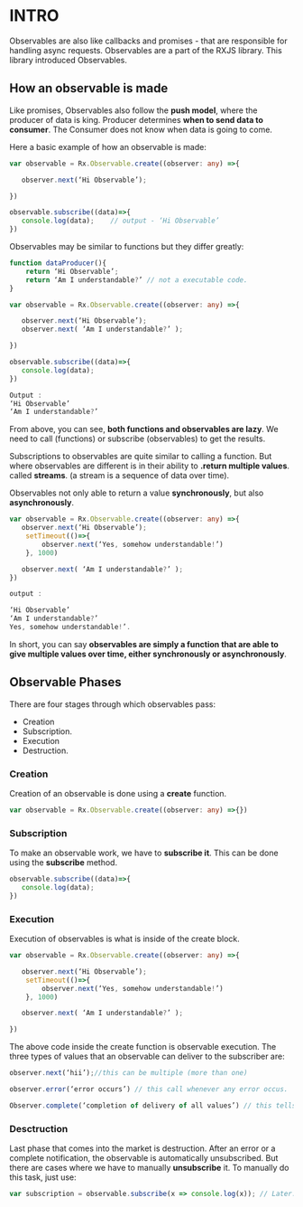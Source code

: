 # INTRO
Observables are also like callbacks and promises - that are responsible for handling async requests. Observables are a part of the RXJS library. This library introduced Observables.


## How an observable is made
Like promises, Observables also follow the **push model**, where the producer of data is king. Producer determines **when to send data to consumer**. The Consumer does not know when data is going to come.

Here a basic example of how an observable is made:

```typescript
var observable = Rx.Observable.create((observer: any) =>{

   observer.next(‘Hi Observable’);

})

observable.subscribe((data)=>{
   console.log(data);    // output - ‘Hi Observable’
})
```

Observables may be similar to functions but they differ greatly:

```typescript
function dataProducer(){
    return ‘Hi Observable’;
    return ‘Am I understandable?’ // not a executable code.
}

var observable = Rx.Observable.create((observer: any) =>{

   observer.next(‘Hi Observable’);
   observer.next( ‘Am I understandable?’ );

})

observable.subscribe((data)=>{
   console.log(data);    
})

Output :
‘Hi Observable’
‘Am I understandable?’ 
```

From above, you can see, **both functions and observables are lazy**. We need to call (functions) or subscribe (observables) to get the results.

Subscriptions to observables are quite similar to calling a function. But where observables are different is in their ability to **.return multiple values**. called **streams**. (a stream is a sequence of data over time).


Observables not only able to return a value **synchronously**, but also **asynchronously**.

```typescript
var observable = Rx.Observable.create((observer: any) =>{
   observer.next(‘Hi Observable’);
    setTimeout(()=>{
        observer.next(‘Yes, somehow understandable!’)
    }, 1000)   

   observer.next( ‘Am I understandable?’ );
})

output :

‘Hi Observable’
‘Am I understandable?’ 
Yes, somehow understandable!’.
```

In short, you can say **observables are simply a function that are able to give multiple values over time, either synchronously or asynchronously**.


## Observable Phases
There are four stages through which observables pass:

* Creation
* Subscription.
* Execution
* Destruction.

### Creation
Creation of an observable is done using a **create** function.

```typescript
var observable = Rx.Observable.create((observer: any) =>{})
```

### Subscription
To make an observable work, we have to **subscribe it**. This can be done using the **subscribe** method.

```typescript
observable.subscribe((data)=>{
   console.log(data);    
})
```

### Execution
Execution of observables is what is inside of the create block.

```typescript
var observable = Rx.Observable.create((observer: any) =>{

   observer.next(‘Hi Observable’);        
    setTimeout(()=>{
        observer.next(‘Yes, somehow understandable!’)
    }, 1000)   

   observer.next( ‘Am I understandable?’ );

})
```
The above code inside the create function is observable execution. The three types of values that an observable can deliver to the subscriber are:

```typescript
observer.next(‘hii’);//this can be multiple (more than one)

observer.error(‘error occurs’) // this call whenever any error occus.

Observer.complete(‘completion of delivery of all values’) // this tells the subscriptions to observable is completed. No delivery is going to take place after this statement.
```

### Desctruction
Last phase that comes into the market is destruction. After an error or a complete notification, the observable is automatically unsubscribed. But there are cases where we have to manually **unsubscribe** it. To manually do this task, just use:

```typescript
var subscription = observable.subscribe(x => console.log(x)); // Later: subscription.unsubscribe();
```
